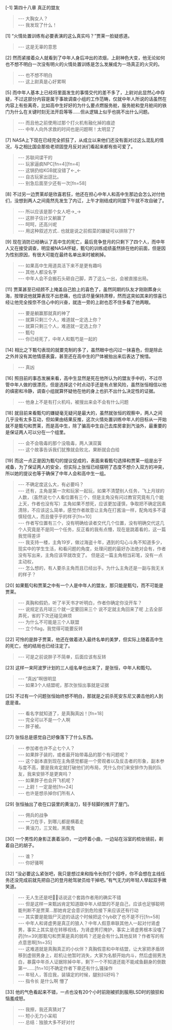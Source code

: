 
[-1] 第四十八章 真正的盟友
>--- 大胸女人？<br>
>--- 我发现了什么！<br>

[1] “火情处置训练有必要表演的这么真实吗？”贾莱一脸疑惑道。
>--- 这是无辜的意思<br>

[2] 然而紧接着众人就看到了中年人身后冲出的浓烟，上尉神色大变，他无论如何也不想不明白一次没有明火的火情处置训练是怎么发展成为一场真正的火灾的。
>--- 也不想不明白<br>
>--- 这上尉真是心好累啊<br>

[5] 而中年人基本上已经将里面发生的事情交代的差不多了，上尉对此显然心中存疑，不过这部分内容是属于事故调查小组的工作范畴，仅就中年人所说的话虽然在内容上有些离奇，比如高中生好好的为什么要点燃服务舱，服务舱和登月舱间的铁门为什么在关键时刻无法开启等等……但从逻辑上似乎也挑不出什么问题。
>--- 而且他之前使用过那个打火机有融化掉的痕迹<br>
>--- 中年人向外求救的时间也是问题啊！太明显了<br>

[7] NASA上下现在已经完全抓狂了，从成立以来他们还没有面对过这么混乱的情况，与之相比国会那些老顽固登月反对派们看起来都有些可爱了。
>--- 苏联间谍干的<br>
>--- 玩家逼疯NPC[fn=4][fn=4]<br>
>--- 这锅扔给KGB就没错了←_←<br>
>--- 自古玩家出逗比。<br>
>--- 别急后面至少还有一次[fn=58]<br>

[8] 不过另一边贾莱却是欣喜若狂，他还在担心中年人和高中生那边会怎么对付他们，没想到两人之间竟然先发生了内讧，上午才刚结成的同盟下午就不攻自破了。
>--- 所以应该是那个女人吧→_→<br>
>--- 这胖子估计又躺赢了<br>
>--- 呵呵，还高兴呢<br>
>--- 用这种叙述方式.. 也就是说之前假菜的嫌疑可以排除了?<br>

[9] 现在消防已经确认了高中生的死亡，最后竞争登月的只剩下了四个人，而中年人又在接受调查，明显被NASA怀疑，甄匂的训练成绩虽然排在他的前面，但是因为性别原因，有很大可能在最终名单出来时被刷掉。
>--- 如果高中生用道具活下来不是更有趣吗<br>
>--- 其他人都没名字<br>
>--- 中年人会不会搬石头砸自己脚，弄了这么一出，会被直接出局。<br>

[11] 贾莱甚至已经顾不上掩盖自己脸上的喜色了，虽然同期的队友才刚刚葬身火海，按理说他就算表现不出悲痛，也应该尽量保持肃穆，然而这突如其来的惊喜已经让他完全按奈不住心中的兴奋，就连一旁的上尉也忍不住多看了他两眼。
>--- 要是躺赢那就真的神了<br>
>--- 就算只剩三个人，难道就一定选上你？<br>
>--- 就算只剩三个人，难道就一定选上你？<br>
>--- 甄匂<br>
>--- 你已经死了，中年人和甄芍是一起的<br>

[14] 相比之下甄匂表现的就要克制的多了，虽然眼中也闪过一抹喜色，但是除此之外并没有其他情感表露，甚至还在高中生的尸体被抬出来后表达了惋惜。
>--- 真凶<br>

[16] 照目前的事态发展来看，高中生显然是死在他所认为的盟友手中的，不过尽管中年人做的很漂亮，但是选择这个时点动手还是有点冒风险，虽然张恒相信以他的缜密和冷静，调查小组就算怀疑他在他的身上也扒不出什么决定性的证据。
>--- 他身上不是有打火机吗，被搜出来会不会有什么问题<br>

[18] 就目前来看甄匂的嫌疑毫无疑问是最大的，虽然就张恒的观察中，两人之间几乎没有太多互动，但如果由结果反推，这次火情处置训练中年人的目标从一开始就不是甄匂和贾莱，而是高中生，除了骗高中生自己去库房拿到汽油外，最重要的是保证两人可以分在一个组里。
>--- 会不会吸毒的那个没吸毒，两人演双簧<br>
>--- 这个故事告诉我们犹豫就会败北，果断就会白给<br>

[19] 而这一点正是因为甄匂的提议促成的，表面来看甄匂选择和贾莱一组是出于戒备，为了保证两人的安全，但实际上张恒已经摆明了态度不想介入双方的冲突，所以她的提议也等于确保了中年人会和高中生一组。
>--- 不确定度这么大，有必要吗？<br>
>--- 还有，主角是第一次和玩家一起玩，如果不清楚别人任务，飞上月球的人数，（虽然说七个人看位置有三个，但是主角没有问过教官究竟有几个能上天，作者也没有写）主角如果不想死，应该更加谨慎，争取把不确定因素清除，不应该这么简单，感觉作者故意让主角在打酱油一样，配角戏多不谨慎轻信人，而且傻乎乎的样子[fn=10]<br>
>--- 作者写位置有三个，没有明确给读者交代几个位置，没有明确交代这几个人究竟是不是同一个任务，反正看的我有点懵，现在是跳着看的，这一篇我觉得差评<br>
>--- 我支持一楼，主角19岁，做过海盗十年，遇到的勾心斗角不知道多少，现实中的学生生活，和看问题的角度，处理问题的最好办法绝对会有，作者没有写出来，主角应该早就改变了。
但是这一篇主角相当彩笔，没有一点主动权，<br>
>--- 怎么想的，有人要杀主角而且已经出手。为什么主角还是一副与我无关的样子？<br>

[20] 如果甄匂和贾莱之中有一个人是中年人的盟友，那只能是甄匂，而不可能是贾莱。
>--- 真胸和假奶，听了半天书才听明白，作者你确定你没开车？<br>
>--- 说规定去月球三个就一定要回来三个
说不定就主角回来了呢
上去全部弄死，省的下次还碰见麻烦<br>
>--- 为什么不可能是三个人联盟<br>
>--- 立个flag，我觉得可能要反转<br>

[22] 可怜的是胖子贾莱，他还在做着进入最终名单的美梦，但实际上随着高中生的死亡，他的结局也已经注定了。
>--- 可是之前说胖子不简单，后面应该有反转<br>

[23] 这样一来阿波罗计划的三人组名单也出来了，是张恒，中年人和甄匂。
>--- “真凶”啊很明显<br>
>--- 如果3个人结盟呢，那次张恒出事就是证据<br>

[25] 不过有一个问题张恒始终想不明白，那就是之前杀死安东尼又袭击他的人到底是谁。
>--- 看名字就知道了，是真胸真凶！[fn=18]<br>
>--- 完全可以不是一个人啊<br>
>--- 胖子被。<br>

[27] 张恒总是感觉自己好像落下了什么东西。
>--- 参加者也许不止七个人？<br>
>--- 如果胖子装的，或者最开始带毒品的那个有问题呢？<br>
>--- 这个副本直到现在主角感觉都是一个旁观者以及反击者的形象，副本参与度不高，要是我肯定就打破他们的布局，凭什么你们来安排作为我的队友，我来安排不是更爽吗？<br>
>--- 如果胖子也会开飞机呢？<br>
>--- 上尉！一定是他[fn=24]<br>
>--- 也许是想杀掉你们所有人<br>

[29] 张恒抽出了收在口袋里的黄油刀，轻手轻脚的推开了屋门。
>--- 佣兵的战争<br>
>--- 一刀在手，到哪儿都是横着走<br>
>--- 黄油刀，三叉戟，黑魔鬼<br>

[30] 一个男性的身影正裹着浴巾，一边哼着小曲，一边站在浴室的梳妆镜前，剃着自己的胡子。
>--- 谁？<br>
>--- 你好骚啊<br>

[32] “没必要这么紧张吧，我只是想过来和指令长你打个招呼，你不会想在主线任务还没完成前就先把自己的登月舱驾驶员给干掉吧。”有气无力的年轻人举起双手微笑道。
>--- 无人生还是吧🐶🐶话说这个套路作者用的确实不错<br>
>--- 但是这样一来甄凶肯定知道跟中年人结盟的不是自己，应该也足够聪明能判断不是贾莱…那她肯定会意识到危险接下来应该还有行动<br>
>--- 其实要是能毁尸灭迹的话这个时候把这个lyb砍了也不是不行[fn=58]<br>
>--- 中年人和肾虚男是真正的狼人？中年人假意串联其他人一起对付肾虚男，事实上其实是在转移视线，为肾虚男打掩护，事实上肾虚男根本没嗑了药[fn=39]那甄匂和贾莱是真的弱鸡？还是会有什么其他反转？作者写的有点意思啊[fn=35]<br>
>--- 这难道就是真胸真正的小伙伴？真胸假意和中年结盟，让大家把矛盾转移到虚弱男身上，趁机让他暂时消失，大家为名额开始内斗，然后虚弱男洗白，暴露中年杀人证据除掉中年，剩下一个不知道还能不能咸鱼翻身的倒数第一……[fn=10]不确定作者下章还有什么骚操作<br>
>--- 年轻人，答应我，装镇定的时候，腿别抖好吗？<br>
>--- 指令长 是什么啊 懵了<br>

[33] 他的气色看起来不错，一点也没有20个小时前刚被抓到服用LSD时的狼狈和恼羞成怒。
>--- 我擦，我还真猜对了<br>
>--- 短小无力小呆昭<br>
>--- 总结：独狼大多不好对付<br>

